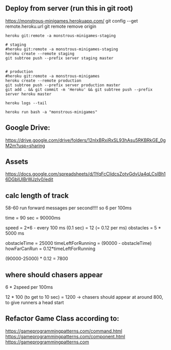## Deploy from server (run this in git root)

https://monstrous-minigames.herokuapp.com/
git config --get remote.heroku.url
git remote remove origin

```
heroku git:remote -a monstrous-minigames-staging

# staging
#heroku git:remote -a monstrous-minigames-staging
heroku create --remote staging
git subtree push --prefix server staging master


# production
#heroku git:remote -a monstrous-minigames
heroku create --remote production
git subtree push --prefix server production master
git add . && git commit -m 'Heroku' && git subtree push --prefix server heroku master

heroku logs --tail

heroku run bash -a "monstrous-minigames"
```

## Google Drive:

https://drive.google.com/drive/folders/12nIxBRxiRxSL93hAsu5RKBRkGE_0gM2m?usp=sharing

## Assets

https://docs.google.com/spreadsheets/d/1YqFcClidcsZotvGdvUa4qLCsIBh16DGblUIBrWJzIv0/edit

## calc length of track

58-60 run forward messages per second!!!!
so 6 per 100ms

time = 90 sec = 90000ms

speed = 2\*6 - every 100 ms (0.1 sec) = 12 (= 0.12 per ms)
obstacles = 5 \* 5000 ms

obstacleTime = 25000
timeLeftForRunning = (90000 - obstacleTime)
howFarCanRun = 0.12\*timeLeftForRunning

(90000-25000) \* 0.12 = 7800

## where should chasers appear

6 \* 2speed per 100ms

12 \* 100 (to get to 10 sec) = 1200 -> chasers should appear at around 800, to give runners a head start


## Refactor Game Class according to:
https://gameprogrammingpatterns.com/command.html
https://gameprogrammingpatterns.com/component.html
https://gameprogrammingpatterns.com